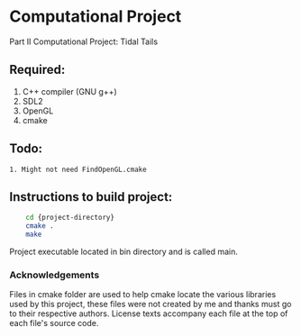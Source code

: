 # Computational Project
Part II Computational Project: Tidal Tails

## Required:

  1. C++ compiler (GNU g++)
  1. SDL2
  1. OpenGL
  1. cmake
  
## Todo:
	1. Might not need FindOpenGL.cmake

## Instructions to build project:

```bash
	cd {project-directory}
	cmake .
	make
```
Project executable located in bin directory and is called main.

### Acknowledgements
Files in cmake folder are used to help cmake locate the various libraries used by this project, these files were not created by me and thanks must go to their respective authors. License texts accompany each file at the top of each file's source code.

 
